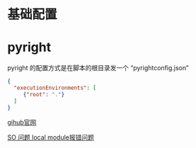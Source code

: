# 基础配置

# pyright


pyright 的配置方式是在脚本的根目录发一个 “pyrightconfig.json” 

``` json
{
  "executionEnvironments": [
     {"root": "."}
  ]
}
```
[gihub官网](https://github.com/microsoft/pyright/blob/main/docs/configuration.md#sample-config-file ":)")

[SO 问题 local module报错问题](https://stackoverflow.com/questions/70414850/neovim-nvim-unable-to-find-local-python-modules ":)")
